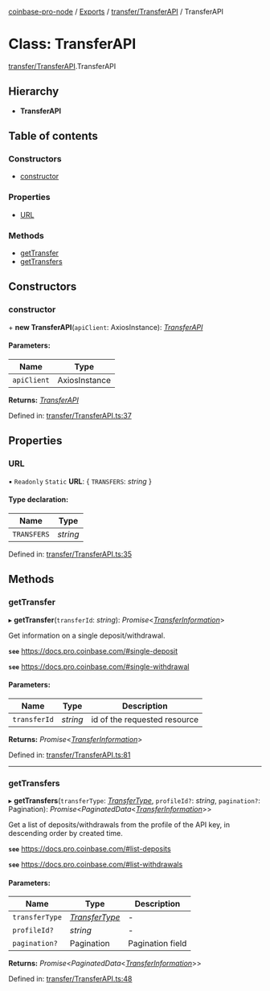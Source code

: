 [coinbase-pro-node](../../README.md) / [Exports](../../modules.md) / [transfer/TransferAPI](../../modules/transfer_transferapi.md) / TransferAPI

# Class: TransferAPI

[transfer/TransferAPI](../../modules/transfer_transferapi.md).TransferAPI

## Hierarchy

- **TransferAPI**

## Table of contents

### Constructors

- [constructor](transferapi.transferapi.md#constructor)

### Properties

- [URL](transferapi.transferapi.md#url)

### Methods

- [getTransfer](transferapi.transferapi.md#gettransfer)
- [getTransfers](transferapi.transferapi.md#gettransfers)

## Constructors

### constructor

\+ **new TransferAPI**(`apiClient`: AxiosInstance): [_TransferAPI_](transferapi.transferapi.md)

#### Parameters:

| Name        | Type          |
| ----------- | ------------- |
| `apiClient` | AxiosInstance |

**Returns:** [_TransferAPI_](transferapi.transferapi.md)

Defined in: [transfer/TransferAPI.ts:37](https://github.com/bennycode/coinbase-pro-node/blob/ac883aa/src/transfer/TransferAPI.ts#L37)

## Properties

### URL

▪ `Readonly` `Static` **URL**: { `TRANSFERS`: _string_ }

#### Type declaration:

| Name        | Type     |
| ----------- | -------- |
| `TRANSFERS` | _string_ |

Defined in: [transfer/TransferAPI.ts:35](https://github.com/bennycode/coinbase-pro-node/blob/ac883aa/src/transfer/TransferAPI.ts#L35)

## Methods

### getTransfer

▸ **getTransfer**(`transferId`: _string_): _Promise_<[_TransferInformation_](../../interfaces/transfer/transferapi.transferinformation.md)\>

Get information on a single deposit/withdrawal.

**`see`** https://docs.pro.coinbase.com/#single-deposit

**`see`** https://docs.pro.coinbase.com/#single-withdrawal

#### Parameters:

| Name         | Type     | Description                  |
| ------------ | -------- | ---------------------------- |
| `transferId` | _string_ | id of the requested resource |

**Returns:** _Promise_<[_TransferInformation_](../../interfaces/transfer/transferapi.transferinformation.md)\>

Defined in: [transfer/TransferAPI.ts:81](https://github.com/bennycode/coinbase-pro-node/blob/ac883aa/src/transfer/TransferAPI.ts#L81)

---

### getTransfers

▸ **getTransfers**(`transferType`: [_TransferType_](../../enums/transfer/transferapi.transfertype.md), `profileId?`: _string_, `pagination?`: Pagination): _Promise_<_PaginatedData_<[_TransferInformation_](../../interfaces/transfer/transferapi.transferinformation.md)\>\>

Get a list of deposits/withdrawals from the profile of the API key, in descending order by created time.

**`see`** https://docs.pro.coinbase.com/#list-deposits

**`see`** https://docs.pro.coinbase.com/#list-withdrawals

#### Parameters:

| Name           | Type                                                               | Description      |
| -------------- | ------------------------------------------------------------------ | ---------------- |
| `transferType` | [_TransferType_](../../enums/transfer/transferapi.transfertype.md) | -                |
| `profileId?`   | _string_                                                           | -                |
| `pagination?`  | Pagination                                                         | Pagination field |

**Returns:** _Promise_<_PaginatedData_<[_TransferInformation_](../../interfaces/transfer/transferapi.transferinformation.md)\>\>

Defined in: [transfer/TransferAPI.ts:48](https://github.com/bennycode/coinbase-pro-node/blob/ac883aa/src/transfer/TransferAPI.ts#L48)
